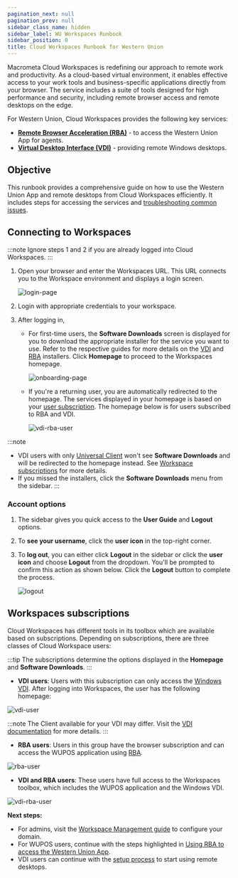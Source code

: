```yaml
---
pagination_next: null
pagination_prev: null
sidebar_class_name: hidden
sidebar_label: WU Workspaces Runbook
sidebar_position: 0
title: Cloud Workspaces Runbook for Western Union 
---
```


Macrometa Cloud Workspaces is redefining our approach to remote work and productivity. As a cloud-based virtual environment, it enables effective access to your work tools and business-specific applications directly from your browser. The service includes a suite of tools designed for high performance and security, including remote browser access and remote desktops on the edge.

For Western Union, Cloud Workspaces provides the following key services:

- [**Remote Browser Acceleration (RBA)**](./rba/index.md) - to access the Western Union App for agents.
- [**Virtual Desktop Interface (VDI)**](./vdi/index.md) - providing remote Windows desktops.

## **Objective**

This runbook provides a comprehensive guide on how to use the Western Union App and remote desktops from Cloud Workspaces efficiently. It includes steps for accessing the services and [troubleshooting common issues](troubleshooting.md).

## **Connecting to Workspaces**

:::note
Ignore steps 1 and 2 if you are already logged into Cloud Workspaces.
:::

1. Open your browser and enter the Workspaces URL. This URL connects you to the Workspace environment and displays a login screen.

    ![login-page](/img/runbook-images/login-page.png)

2. Login with appropriate credentials to your workspace.
3. After logging in,
   
     - For first-time users, the **Software Downloads** screen is displayed for you to download the appropriate installer for the service you want to use. Refer to the respective guides for more details on the [VDI](./vdi/index.md) and [RBA](./rba/index.md) installers. Click **Homepage** to proceed to the Workspaces homepage.
   
        ![onboarding-page](/img/runbook-images/download-windows.png)

     - If you're a returning user, you are automatically redirected to the homepage. The services displayed in your homepage is based on your [user subscription](#workspaces-subscriptions). The homepage below is for users subscribed to RBA and VDI.

        ![vdi-rba-user](/img/runbook-images/new-homepage.png)

:::note
- VDI users with only [Universal Client](./vdi/index.md#accessing-vdi) won't see **Software Downloads** and will be redirected to the homepage instead. See [Workspace subscriptions](#workspaces-subscriptions) for more details.
- If you missed the installers, click the **Software Downloads** menu from the sidebar.
:::

### Account options

1. The sidebar gives you quick access to the **User Guide** and **Logout** options.

2. To **see your username**, click the **user icon** in the top-right corner.

3. To **log out**, you can either click **Logout** in the sidebar or click the **user icon** and choose **Logout** from the dropdown. You'll be prompted to confirm this action as shown below. Click the **Logout** button to complete the process.
   
      ![logout](/img/runbook-images/logout.png)


## **Workspaces subscriptions**

Cloud Workspaces has different tools in its toolbox which are available based on subscriptions. Depending on subscriptions, there are three classes of Cloud Workspace users:

:::tip
The subscriptions determine the options displayed in the **Homepage** and **Software Downloads**.
:::

- **VDI users**: Users with this subscription can only access the [Windows VDI](./vdi/index.md). After logging into Workspaces, the user has the following homepage:

![vdi-user](/img/runbook-images/vdi-windows.png)

:::note
The Client available for your VDI may differ. Visit the [VDI documentation](./vdi/index.md#accessing-vdi) for more details.
:::

- **RBA users**: Users in this group have the browser subscription and can access the WUPOS application using [RBA](./rba/index.md).

![rba-user](/img/runbook-images/rba.png)

- **VDI and RBA users**: These users have full access to the Workspaces toolbox, which includes the WUPOS application and the Windows VDI.

![vdi-rba-user](/img/runbook-images/rba-vdi.png)

**Next steps:**
- For admins, visit the [Workspace Management guide](workspace-manangement.md) to configure your domain.
- For WUPOS users, continue with the steps highlighted in [ Using RBA to access the Western Union App](./rba/index.md).
- VDI users can continue with the [setup process](./vdi/index.md) to start using remote desktops.

